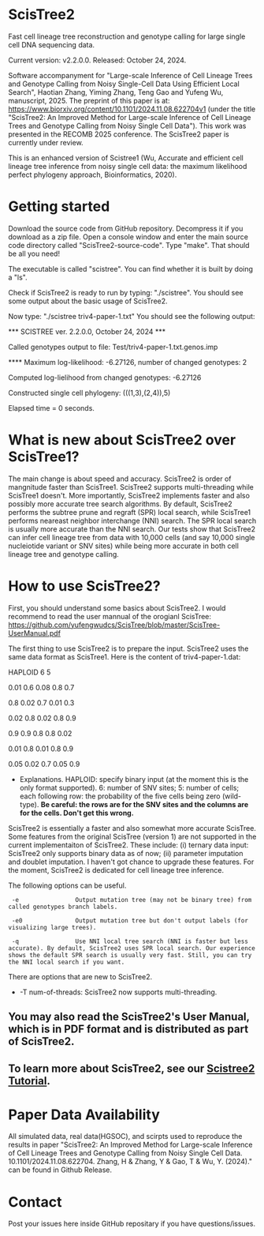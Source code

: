# ScisTree2
Fast cell lineage tree reconstruction and genotype calling for large single cell DNA sequencing data.  

Current version: v2.2.0.0. Released: October 24, 2024.

Software accompanyment for "Large-scale Inference of Cell Lineage Trees and Genotype Calling from Noisy Single-Cell Data Using Efficient Local Search", Haotian Zhang, Yiming Zhang, Teng Gao and Yufeng Wu, manuscript, 2025. The preprint of this paper is at: https://www.biorxiv.org/content/10.1101/2024.11.08.622704v1 (under the title "ScisTree2: An Improved Method for Large-scale Inference of Cell Lineage Trees and Genotype Calling from Noisy Single Cell Data"). This work was presented in the RECOMB 2025 conference. The ScisTree2 paper is currently under review.

This is an enhanced version of Scistree1 (Wu, Accurate and efficient cell lineage tree inference from noisy single cell data: the maximum likelihood perfect phylogeny approach, Bioinformatics, 2020). 

# Getting started
Download the source code from GitHub repository. Decompress it if you download as a zip file. Open a console window and enter the main source code directory called "ScisTree2-source-code". Type "make". That should be all you need!

The executable is called "scistree". You can find whether it is built by doing a "ls". 

Check if ScisTree2 is ready to run by typing: "./scistree". You should see some output about the basic usage of ScisTree2. 

Now type: "./scistree triv4-paper-1.txt"
You should see the following output:

*** SCISTREE ver. 2.2.0.0, October 24, 2024 ***   

Called genotypes output to file: Test/triv4-paper-1.txt.genos.imp

**** Maximum log-likelihood: -6.27126, number of changed genotypes: 2

Computed log-lielihood from changed genotypes: -6.27126

Constructed single cell phylogeny: (((1,3),(2,4)),5)

Elapsed time = 0 seconds.

# What is new about ScisTree2 over ScisTree1?
The main change is about speed and accuracy. ScisTree2 is order of mangnitude faster than ScisTree1. ScisTree2 supports multi-threading while ScisTree1 doesn't. More importantly, ScisTree2 implements faster and also possibly more accurate tree search algorithms. By default, ScisTree2 performs the subtree prune and regraft (SPR) local search, while ScisTree1 performs neareast neighbor interchange (NNI) search. The SPR local search is usually more accurate than the NNI search. Our tests show that ScisTree2 can infer cell lineage tree from data with 10,000 cells (and say 10,000 single nucleiotide variant or SNV sites) while being more accurate in both cell lineage tree and genotype calling. 

# How to use ScisTree2?
First, you should understand some basics about ScisTree2. I would recommend to read the user mannual of the orogianl ScisTree: https://github.com/yufengwudcs/ScisTree/blob/master/ScisTree-UserManual.pdf

The first thing to use ScisTree2 is to prepare the input. ScisTree2 uses the same data format as ScisTree1. Here is the content of triv4-paper-1.dat:

HAPLOID 6 5  

0.01 0.6 0.08 0.8 0.7   

0.8 0.02 0.7 0.01 0.3   

0.02 0.8 0.02 0.8 0.9   

0.9 0.9 0.8 0.8 0.02   

0.01 0.8 0.01 0.8 0.9   

0.05 0.02 0.7 0.05 0.9  


* Explanations. HAPLOID: specify binary input (at the moment this is the only format supported). 6: number of SNV sites; 5: number of cells; each following row: the probability of the five cells being zero (wild-type). **Be careful: the rows are for the SNV sites and the columns are for the cells. Don't get this wrong.**

ScisTree2 is essentially a faster and also somewhat more accurate ScisTree. Some features from the original ScisTree (version 1) are not supported in the current implementaiton of ScisTree2. These include: (i) ternary data input: ScisTree2 only supports binary data as of now; (ii) parameter imputation and doublet imputation. I haven't got chance to upgrade these features. For the moment, ScisTree2 is dedicated for cell lineage tree inference.

The following options can be useful.

	 -e                Output mutation tree (may not be binary tree) from called genotypes branch labels.
  
	 -e0               Output mutation tree but don't output labels (for visualizing large trees).
  
	 -q                Use NNI local tree search (NNI is faster but less accurate). By default, ScisTree2 uses SPR local search. Our experience shows the default SPR search is usually very fast. Still, you can try the NNI local search if you want.

There are options that are new to ScisTree2.

* -T num-of-threads:  ScisTree2 now supports multi-threading. 

## You may also read the ScisTree2's User Manual, which is in PDF format and is distributed as part of ScisTree2. 

## To learn more about ScisTree2, see our [Scistree2 Tutorial](https://github.com/yufengwudcs/ScisTree2/blob/main/Scistree2_Tutorial.ipynb).

# Paper Data Availability
All simulated data, real data(HGSOC), and scirpts used to reproduce the results in paper "ScisTree2: An Improved Method for Large-scale Inference of Cell Lineage Trees and Genotype Calling from Noisy Single Cell Data. 10.1101/2024.11.08.622704. Zhang, H & Zhang, Y & Gao, T & Wu, Y. (2024)." can be found in Github Release.

# Contact
Post your issues here inside GitHub repositary if you have questions/issues.

